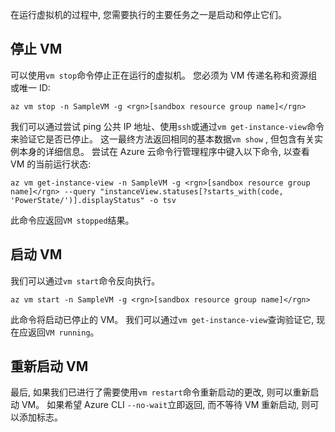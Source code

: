 在运行虚拟机的过程中, 您需要执行的主要任务之一是启动和停止它们。

## <a name="stopping-a-vm"></a>停止 VM

可以使用`vm stop`命令停止正在运行的虚拟机。 您必须为 VM 传递名称和资源组或唯一 ID:

```azurecli
az vm stop -n SampleVM -g <rgn>[sandbox resource group name]</rgn>
```

我们可以通过尝试 ping 公共 IP 地址、使用`ssh`或通过`vm get-instance-view`命令来验证它是否已停止。 这一最终方法返回相同的基本数据`vm show` , 但包含有关实例本身的详细信息。 尝试在 Azure 云命令行管理程序中键入以下命令, 以查看 VM 的当前运行状态:

```azurecli
az vm get-instance-view -n SampleVM -g <rgn>[sandbox resource group name]</rgn> --query "instanceView.statuses[?starts_with(code, 'PowerState/')].displayStatus" -o tsv
```

此命令应返回`VM stopped`结果。

## <a name="starting-a-vm"></a>启动 VM

我们可以通过`vm start`命令反向执行。

```azurecli
az vm start -n SampleVM -g <rgn>[sandbox resource group name]</rgn>
```

此命令将启动已停止的 VM。 我们可以通过`vm get-instance-view`查询验证它, 现在应返回`VM running`。

## <a name="restarting-a-vm"></a>重新启动 VM

最后, 如果我们已进行了需要使用`vm restart`命令重新启动的更改, 则可以重新启动 VM。 如果希望 Azure CLI `--no-wait`立即返回, 而不等待 VM 重新启动, 则可以添加标志。

